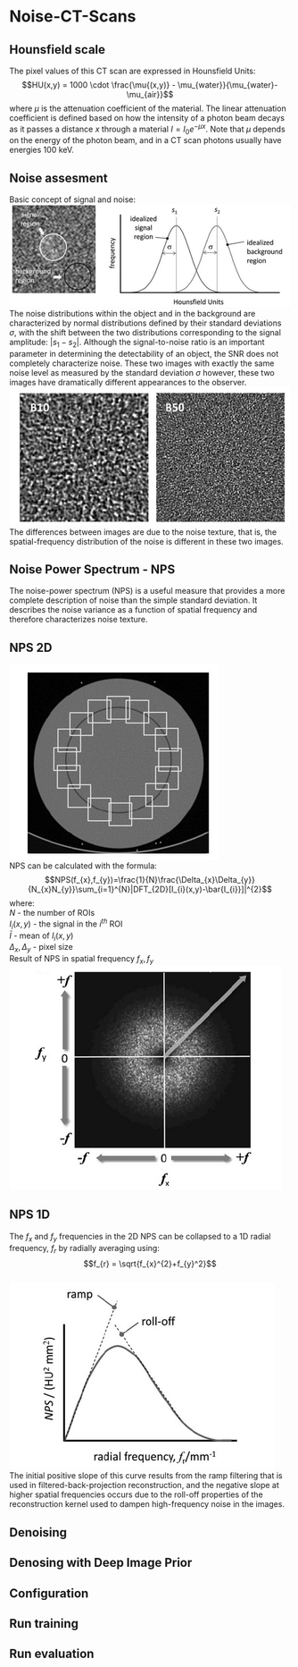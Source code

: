 # Noise-CT-Scans

## Hounsfield scale  
The pixel values of this CT scan are expressed in Hounsfield Units:
$$HU(x,y) = 1000 \cdot \frac{\mu{(x,y)} - \mu_{water}}{\mu_{water}-\mu_{air}}$$
where $\mu$ is the attenuation coefficient of the material. The linear attenuation coefficient is defined based on how the intensity of a photon beam decays as it passes a distance $x$ through a material $I=I_{0}e^{-\mu x}$. Note that $\mu$ depends on the energy of the photon beam, and in a CT scan photons usually have energies 100 keV.
## Noise assesment 
Basic concept of signal and noise:    
![](https://github.com/MKastek/Noise-CT-Scans/blob/add0e48e8d3c5f1b0bde1b278ce0def490527220/images/noise-assesment.PNG)  
The noise distributions within the object and in the background are characterized by normal distributions defined by their standard deviations $\sigma$, with the shift between the two distributions corresponding to the signal amplitude: $|s_{1}-s_{2}|$. Although the signal-to-noise ratio is an important parameter in determining the detectability of an object, the SNR does not completely characterize noise. These two images with exactly the same noise level as measured by the standard
deviation $\sigma$ however, these two images have dramatically different appearances to the observer.  
![](https://github.com/MKastek/Noise-CT-Scans/blob/add0e48e8d3c5f1b0bde1b278ce0def490527220/images/noise-assesment-sigma.PNG)  
The differences between images are due to the noise texture, that is, the spatial-frequency distribution of the noise is different in these two images.  
## Noise Power Spectrum - NPS 
The noise-power spectrum (NPS) is a useful measure that provides a more complete description of noise than the simple standard deviation. It describes the noise variance as a function of spatial frequency and therefore characterizes noise texture.  
## NPS 2D   
![](https://github.com/MKastek/Noise-CT-Scans/blob/9bb4ce518d1db5e4656f3e1a2478faca685bf3ee/images/roi.PNG)  
NPS can be calculated with the formula:
$$NPS(f_{x},f_{y})=\frac{1}{N}\frac{\Delta_{x}\Delta_{y}}{N_{x}N_{y}}\sum_{i=1}^{N}|DFT_{2D}[I_{i}(x,y)-\bar{I_{i}}]|^{2}$$
where:  
$N$ - the number of ROIs  
$I_{i}(x,y)$ - the signal in the $i^{th}$ ROI  
$\bar{I}$ - mean of $I_{i}(x,y)$  
$\Delta_{x}, \Delta_{y}$ - pixel size  
Result of NPS in spatial frequency $f_{x}, f_{y}$  
![](https://github.com/MKastek/Noise-CT-Scans/blob/7c03f51d6ad282a6db71883360067f4a345c1877/images/NPS-2D.PNG)  
## NPS 1D  
The $f_{x}$ and $f_{y}$ frequencies in the 2D NPS can be collapsed to a 1D radial frequency, $f_{r}$ by radially averaging using:  
$$f_{r} = \sqrt{f_{x}^{2}+f_{y}^2}$$  
![](https://github.com/MKastek/Noise-CT-Scans/blob/9bb4ce518d1db5e4656f3e1a2478faca685bf3ee/images/NPS-1D.PNG)
The initial positive slope of this curve results from the ramp filtering that is used in filtered-back-projection reconstruction, and the negative slope at higher spatial frequencies occurs due to the roll-off properties of the reconstruction kernel used to dampen high-frequency noise in the images.
## Denoising 
## Denosing with Deep Image Prior
## Configuration
## Run training
## Run evaluation

